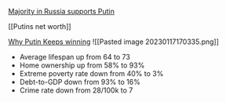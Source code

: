 [Majority in Russia supports Putin](http://johnhelmer.net/the-majority-in-russia-supports-putin-for-them-the-war-is-a-form-of-resistance/)

[[Putins net worth]]

[Why Putin Keeps winning](https://twitter.com/eshaLegal/status/1615447172513685521)
![[Pasted image 20230117170335.png]]

- Average lifespan up from 64 to 73
- Home ownership up from 58% to 93%
- Extreme poverty rate down from 40% to 3%
- Debt-to-GDP down from 93% to 16%
- Crime rate down from 28/100k to 7